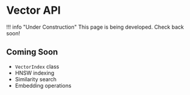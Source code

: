 # Vector API

!!! info "Under Construction"
    This page is being developed. Check back soon!

## Coming Soon

- `VectorIndex` class
- HNSW indexing
- Similarity search
- Embedding operations
